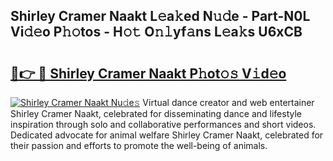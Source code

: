 ## Shirley Cramer Naakt L𝚎a𝚔ed N𝚞𝚍e - Part-N0L Vi𝚍𝚎o P𝚑𝚘tos - H𝚘𝚝 O𝚗𝚕yf𝚊ns L𝚎a𝚔s U6xCB

# <h2><a href="http://kfep5k.oniu.top/?m=Shirley+Cramer+Naakt">🔗👉 🔴 Shirley Cramer Naakt P𝚑ot𝚘𝚜 V𝚒d𝚎o</a></h2>

[![Shirley Cramer Naakt Nu𝚍e𝚜](https://i.imgur.com/0qMVB7G.gif)](http://kfep5k.oniu.top/?m=Shirley+Cramer+Naakt)
Virtual dance creator and web entertainer Shirley Cramer Naakt, celebrated for disseminating dance and lifestyle inspiration through solo and collaborative performances and short videos. Dedicated advocate for animal welfare Shirley Cramer Naakt, celebrated for their passion and efforts to promote the well-being of animals.  
